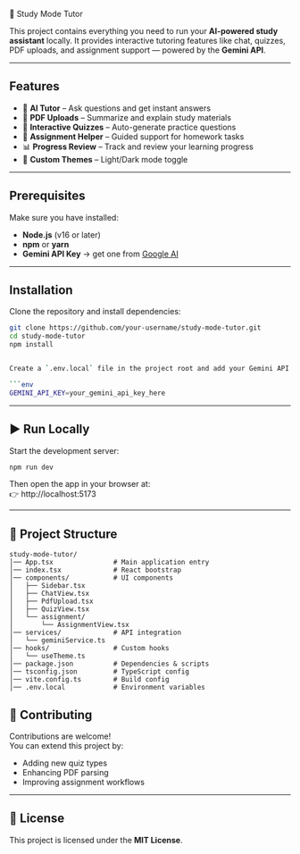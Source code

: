 📘 Study Mode Tutor

This project contains everything you need to run your **AI-powered study assistant** locally. It provides interactive tutoring features like chat, quizzes, PDF uploads, and assignment support — powered by the **Gemini API**.

---

## Features
- 🤖 **AI Tutor** – Ask questions and get instant answers  
- 📄 **PDF Uploads** – Summarize and explain study materials  
- 🧩 **Interactive Quizzes** – Auto-generate practice questions  
- 📝 **Assignment Helper** – Guided support for homework tasks  
- 📊 **Progress Review** – Track and review your learning progress  
- 🎨 **Custom Themes** – Light/Dark mode toggle  

---

##  Prerequisites

Make sure you have installed:

- **Node.js** (v16 or later)  
- **npm** or **yarn**  
- **Gemini API Key** → get one from [Google AI](https://ai.google.dev/)  

---

## Installation

Clone the repository and install dependencies:

```bash
git clone https://github.com/your-username/study-mode-tutor.git
cd study-mode-tutor
npm install


Create a `.env.local` file in the project root and add your Gemini API key:

```env
GEMINI_API_KEY=your_gemini_api_key_here
```

---

## ▶️ Run Locally

Start the development server:

```bash
npm run dev
```

Then open the app in your browser at:  
👉 http://localhost:5173

---

## 📂 Project Structure

```
study-mode-tutor/
│── App.tsx               # Main application entry
│── index.tsx             # React bootstrap
│── components/           # UI components
│   ├── Sidebar.tsx
│   ├── ChatView.tsx
│   ├── PdfUpload.tsx
│   ├── QuizView.tsx
│   └── assignment/
│       └── AssignmentView.tsx
│── services/             # API integration
│   └── geminiService.ts
│── hooks/                # Custom hooks
│   └── useTheme.ts
│── package.json          # Dependencies & scripts
│── tsconfig.json         # TypeScript config
│── vite.config.ts        # Build config
│── .env.local            # Environment variables
```

## 🤝 Contributing

Contributions are welcome!  
You can extend this project by:  
- Adding new quiz types  
- Enhancing PDF parsing  
- Improving assignment workflows  

---

## 📜 License

This project is licensed under the **MIT License**.  
